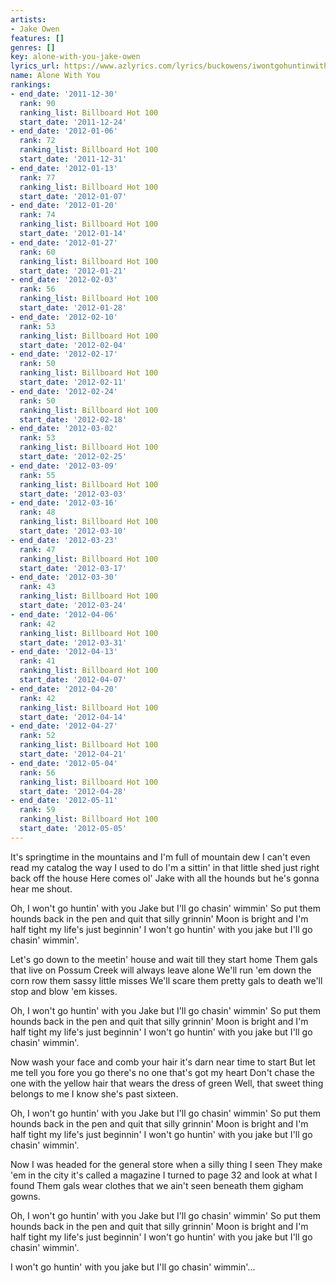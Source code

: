 ```yaml
---
artists:
- Jake Owen
features: []
genres: []
key: alone-with-you-jake-owen
lyrics_url: https://www.azlyrics.com/lyrics/buckowens/iwontgohuntinwithyoujake.html
name: Alone With You
rankings:
- end_date: '2011-12-30'
  rank: 90
  ranking_list: Billboard Hot 100
  start_date: '2011-12-24'
- end_date: '2012-01-06'
  rank: 72
  ranking_list: Billboard Hot 100
  start_date: '2011-12-31'
- end_date: '2012-01-13'
  rank: 77
  ranking_list: Billboard Hot 100
  start_date: '2012-01-07'
- end_date: '2012-01-20'
  rank: 74
  ranking_list: Billboard Hot 100
  start_date: '2012-01-14'
- end_date: '2012-01-27'
  rank: 60
  ranking_list: Billboard Hot 100
  start_date: '2012-01-21'
- end_date: '2012-02-03'
  rank: 56
  ranking_list: Billboard Hot 100
  start_date: '2012-01-28'
- end_date: '2012-02-10'
  rank: 53
  ranking_list: Billboard Hot 100
  start_date: '2012-02-04'
- end_date: '2012-02-17'
  rank: 50
  ranking_list: Billboard Hot 100
  start_date: '2012-02-11'
- end_date: '2012-02-24'
  rank: 50
  ranking_list: Billboard Hot 100
  start_date: '2012-02-18'
- end_date: '2012-03-02'
  rank: 53
  ranking_list: Billboard Hot 100
  start_date: '2012-02-25'
- end_date: '2012-03-09'
  rank: 55
  ranking_list: Billboard Hot 100
  start_date: '2012-03-03'
- end_date: '2012-03-16'
  rank: 48
  ranking_list: Billboard Hot 100
  start_date: '2012-03-10'
- end_date: '2012-03-23'
  rank: 47
  ranking_list: Billboard Hot 100
  start_date: '2012-03-17'
- end_date: '2012-03-30'
  rank: 43
  ranking_list: Billboard Hot 100
  start_date: '2012-03-24'
- end_date: '2012-04-06'
  rank: 42
  ranking_list: Billboard Hot 100
  start_date: '2012-03-31'
- end_date: '2012-04-13'
  rank: 41
  ranking_list: Billboard Hot 100
  start_date: '2012-04-07'
- end_date: '2012-04-20'
  rank: 42
  ranking_list: Billboard Hot 100
  start_date: '2012-04-14'
- end_date: '2012-04-27'
  rank: 52
  ranking_list: Billboard Hot 100
  start_date: '2012-04-21'
- end_date: '2012-05-04'
  rank: 56
  ranking_list: Billboard Hot 100
  start_date: '2012-04-28'
- end_date: '2012-05-11'
  rank: 59
  ranking_list: Billboard Hot 100
  start_date: '2012-05-05'
---
```


It's springtime in the mountains and I'm full of mountain dew
I can't even read my catalog the way I used to do
I'm a sittin' in that little shed just right back off the house
Here comes ol' Jake with all the hounds but he's gonna hear me shout.

Oh, I won't go huntin' with you Jake but I'll go chasin' wimmin'
So put them hounds back in the pen and quit that silly grinnin'
Moon is bright and I'm half tight my life's just beginnin'
I won't go huntin' with you jake but I'll go chasin' wimmin'.

Let's go down to the meetin' house and wait till they start home
Them gals that live on Possum Creek will always leave alone
We'll run 'em down the corn row them sassy little misses
We'll scare them pretty gals to death we'll stop and blow 'em kisses.

Oh, I won't go huntin' with you Jake but I'll go chasin' wimmin'
So put them hounds back in the pen and quit that silly grinnin'
Moon is bright and I'm half tight my life's just beginnin'
I won't go huntin' with you jake but I'll go chasin' wimmin'.



Now wash your face and comb your hair it's darn near time to start
But let me tell you fore you go there's no one that's got my heart
Don't chase the one with the yellow hair that wears the dress of green
Well, that sweet thing belongs to me I know she's past sixteen.

Oh, I won't go huntin' with you Jake but I'll go chasin' wimmin'
So put them hounds back in the pen and quit that silly grinnin'
Moon is bright and I'm half tight my life's just beginnin'
I won't go huntin' with you jake but I'll go chasin' wimmin'.

Now I was headed for the general store when a silly thing I seen
They make 'em in the city it's called a magazine
I turned to page 32 and look at what I found
Them gals wear clothes that we ain't seen beneath them gigham gowns.

Oh, I won't go huntin' with you Jake but I'll go chasin' wimmin'
So put them hounds back in the pen and quit that silly grinnin'
Moon is bright and I'm half tight my life's just beginnin'
I won't go huntin' with you jake but I'll go chasin' wimmin'.

I won't go huntin' with you jake but I'll go chasin' wimmin'...



